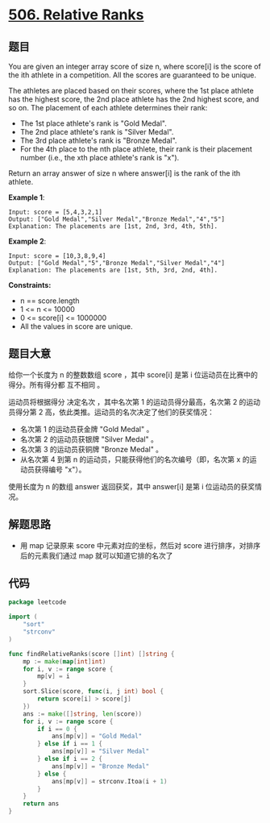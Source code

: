 # [506. Relative Ranks](https://leetcode.com/problems/relative-ranks/)

## 题目

You are given an integer array score of size n, where score[i] is the score of the ith athlete in a competition. All the scores are guaranteed to be unique.

The athletes are placed based on their scores, where the 1st place athlete has the highest score, the 2nd place athlete has the 2nd highest score, and so on. The placement of each athlete determines their rank:

- The 1st place athlete's rank is "Gold Medal".
- The 2nd place athlete's rank is "Silver Medal".
- The 3rd place athlete's rank is "Bronze Medal".
- For the 4th place to the nth place athlete, their rank is their placement number (i.e., the xth place athlete's rank is "x").

Return an array answer of size n where answer[i] is the rank of the ith athlete.

**Example 1**:

    Input: score = [5,4,3,2,1]
    Output: ["Gold Medal","Silver Medal","Bronze Medal","4","5"]
    Explanation: The placements are [1st, 2nd, 3rd, 4th, 5th].

**Example 2**:

    Input: score = [10,3,8,9,4]
    Output: ["Gold Medal","5","Bronze Medal","Silver Medal","4"]
    Explanation: The placements are [1st, 5th, 3rd, 2nd, 4th].

**Constraints:**

- n == score.length
- 1 <= n <= 10000
- 0 <= score[i] <= 1000000
- All the values in score are unique.

## 题目大意

给你一个长度为 n 的整数数组 score ，其中 score[i] 是第 i 位运动员在比赛中的得分。所有得分都 互不相同 。

运动员将根据得分 决定名次 ，其中名次第 1 的运动员得分最高，名次第 2 的运动员得分第 2 高，依此类推。运动员的名次决定了他们的获奖情况：

- 名次第 1 的运动员获金牌 "Gold Medal" 。
- 名次第 2 的运动员获银牌 "Silver Medal" 。
- 名次第 3 的运动员获铜牌 "Bronze Medal" 。
- 从名次第 4 到第 n 的运动员，只能获得他们的名次编号（即，名次第 x 的运动员获得编号 "x"）。

使用长度为 n 的数组 answer 返回获奖，其中 answer[i] 是第 i 位运动员的获奖情况。

## 解题思路

- 用 map 记录原来 score 中元素对应的坐标，然后对 score 进行排序，对排序后的元素我们通过 map 就可以知道它排的名次了

## 代码

```go
package leetcode

import (
	"sort"
	"strconv"
)

func findRelativeRanks(score []int) []string {
	mp := make(map[int]int)
	for i, v := range score {
		mp[v] = i
	}
	sort.Slice(score, func(i, j int) bool {
		return score[i] > score[j]
	})
	ans := make([]string, len(score))
	for i, v := range score {
		if i == 0 {
			ans[mp[v]] = "Gold Medal"
		} else if i == 1 {
			ans[mp[v]] = "Silver Medal"
		} else if i == 2 {
			ans[mp[v]] = "Bronze Medal"
		} else {
			ans[mp[v]] = strconv.Itoa(i + 1)
		}
	}
	return ans
}
```